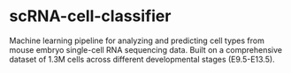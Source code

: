 # scRNA-cell-classifier
Machine learning pipeline for analyzing and predicting cell types from mouse embryo single-cell RNA sequencing data. Built on a comprehensive dataset of 1.3M cells across different developmental stages (E9.5-E13.5).
